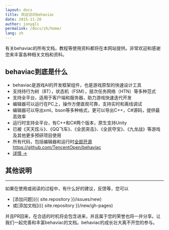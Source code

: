 ```yaml
---
layout: docs
title: 欢迎访问behaviac
date: 2015-11-20
author: jonygli
permalink: /docs/zh/home/
lang: zh
---
```


有关behaviac的所有文档，教程等使用资料都将在本网站提供。非常欢迎和感谢您来丰富各种相关文档和资料。

## behaviac到底是什么

 - behaviac是游戏AI的开发框架组件，也是游戏原型的快速设计工具
 - 支持持行为树（BT），状态机（FSM），层次任务网络（HTN）等多种范式
 - 支持全平台，适用于客户端和服务器，助力游戏快速迭代开发 
 - 编辑器可以运行在PC上，操作方便直观可靠，支持实时和离线调试
 - 编辑器可以导出xml，bson等多种格式，更可以导出C++，C#源码，提供最高效率
 - 运行时支持全平台，有C++和C#两个版本，原生支持Unity
 - 已被《天天炫斗》、《QQ飞车》、《全民突击》、《全民夺宝》、《九龙战》等游戏及其他更多预研项目使用
 - 所有代码，包括编辑器和运行时[全部开源https://github.com/TencentOpen/behaviac](https://github.com/TencentOpen/behaviac)
 - <a href="{{site.baseurl}}/docs/articles/overview/">详情 &rarr;</a>

## 其他说明

<!-- 
<div class="note">
  <h5>ProTips™ help you get more from Jekyll</h5>
  <p>These are tips and tricks that will help you be a Jekyll wizard!</p>
</div>

<div class="note info">
  <h5>Notes are handy pieces of information</h5>
  <p>These are for the extra tidbits sometimes necessary to understand
     Jekyll.</p>
</div>
 -->

<!-- 
<div class="note warning">
  <h5>警告</h5>
  <p>需要小心注意的信息</p>
</div>

<div class="note unreleased">
  <h5>还没有发布的功能</h5>
  <p>未来版本的功能，还没有发布</p>
</div>
 -->
 ------------------------
如果在使用或阅读的过程中，有什么好的建议，反馈等，您可以

- [添加问题]({{ site.repository }}/issues/new)
- 或[添加文档]({{ site.repository }}/new/gh-pages)

并且PR回来，在合适的时机将会包含进来，并且属于您的荣誉也将一并分享。让我们一起完善和丰富behaviac的文档。behaviac的成长壮大离不开您的参与。



